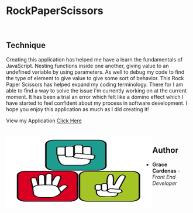 # RockPaperScissors

<br>

## Technique
Creating this application has helped me have a learn the fundamentals of JavaScript. Nesting functions inside one another, giving 
value to an undefined variable by using parameters. As well to debug my code to find the type of element to give value to give some sort of behavior.
This Rock Paper Scissors has helped expand my coding terminology. There for I am able to find a way to solve the issue i'm currently working on at the current moment. It has been a trial an error which felt like a domino effect which I have started to feel confident about my process in software development. I hope you enjoy this application as much as I did creating it!

View my Application [Click Here](https://graceec.github.io/RockPaperScissors/)

<br>

<img src ='rock-paper-scissors.jpg' img align='left' width='400' height='200'>

## Author
* **Grace Cardenas** - *Front End Developer* 
